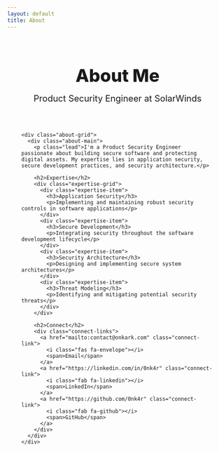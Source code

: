 ```yaml
---
layout: default
title: About
---
```


<section class="about-section">
  <div class="about-content">
    <div class="about-header">
      <h1>About Me</h1>
      <p class="subtitle">Product Security Engineer at SolarWinds</p>
    </div>

    <div class="about-grid">
      <div class="about-main">
        <p class="lead">I'm a Product Security Engineer passionate about building secure software and protecting digital assets. My expertise lies in application security, secure development practices, and security architecture.</p>

        <h2>Expertise</h2>
        <div class="expertise-grid">
          <div class="expertise-item">
            <h3>Application Security</h3>
            <p>Implementing and maintaining robust security controls in software applications</p>
          </div>
          <div class="expertise-item">
            <h3>Secure Development</h3>
            <p>Integrating security throughout the software development lifecycle</p>
          </div>
          <div class="expertise-item">
            <h3>Security Architecture</h3>
            <p>Designing and implementing secure system architectures</p>
          </div>
          <div class="expertise-item">
            <h3>Threat Modeling</h3>
            <p>Identifying and mitigating potential security threats</p>
          </div>
        </div>

        <h2>Connect</h2>
        <div class="connect-links">
          <a href="mailto:contact@onkark.com" class="connect-link">
            <i class="fas fa-envelope"></i>
            <span>Email</span>
          </a>
          <a href="https://linkedin.com/in/0nk4r" class="connect-link">
            <i class="fab fa-linkedin"></i>
            <span>LinkedIn</span>
          </a>
          <a href="https://github.com/0nk4r" class="connect-link">
            <i class="fab fa-github"></i>
            <span>GitHub</span>
          </a>
        </div>
      </div>
    </div>
  </div>
</section>

<style>
.about-section {
  max-width: 1200px;
  margin: 0 auto;
  padding: 4rem 2rem;
}

.about-header {
  text-align: center;
  margin-bottom: 4rem;
}

.about-header h1 {
  color: var(--primary);
  font-size: 2.5rem;
  margin: 0;
  font-weight: 800;
}

.about-header .subtitle {
  color: var(--accent);
  font-size: 1.25rem;
  margin: 1rem 0 0;
}

.about-grid {
  display: grid;
  gap: 4rem;
}

.about-main {
  max-width: 800px;
  margin: 0 auto;
}

.lead {
  font-size: 1.25rem;
  line-height: 1.6;
  color: var(--light-text);
  margin-bottom: 3rem;
}

h2 {
  color: var(--primary);
  font-size: 1.75rem;
  margin: 2.5rem 0 1.5rem;
}

.expertise-grid {
  display: grid;
  grid-template-columns: repeat(auto-fit, minmax(250px, 1fr));
  gap: 2rem;
  margin-bottom: 3rem;
}

.expertise-item {
  background: white;
  padding: 1.5rem;
  border-radius: 1rem;
  box-shadow: var(--shadow);
}

.expertise-item h3 {
  color: var(--primary);
  font-size: 1.25rem;
  margin: 0 0 0.75rem;
}

.expertise-item p {
  color: var(--light-text);
  margin: 0;
  font-size: 0.95rem;
  line-height: 1.5;
}

.connect-links {
  display: flex;
  gap: 1.5rem;
  flex-wrap: wrap;
}

.connect-link {
  display: flex;
  align-items: center;
  gap: 0.5rem;
  color: var(--primary);
  text-decoration: none;
  padding: 0.75rem 1.5rem;
  border: 2px solid var(--primary);
  border-radius: 100px;
  transition: all 0.2s;
}

.connect-link:hover {
  background: var(--primary);
  color: white;
  transform: translateY(-2px);
  box-shadow: 0 4px 12px rgba(23, 71, 52, 0.15);
}

.connect-link i {
  font-size: 1.1rem;
}

@media (max-width: 768px) {
  .about-section {
    padding: 3rem 1rem;
  }

  .about-header h1 {
    font-size: 2rem;
  }

  .lead {
    font-size: 1.1rem;
  }

  .expertise-grid {
    grid-template-columns: 1fr;
  }

  .connect-links {
    justify-content: center;
  }
}
</style> 